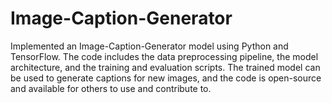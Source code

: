 # Image-Caption-Generator

Implemented an Image-Caption-Generator model using Python and TensorFlow. The code includes the data preprocessing pipeline, the model architecture, and the training and evaluation scripts. The trained model can be used to generate captions for new images, and the code is open-source and available for others to use and contribute to.

